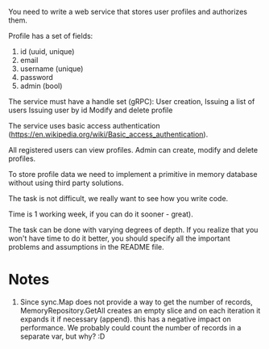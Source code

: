 You need to write a web service that stores user profiles and authorizes them.

Profile has a set of fields:
1. id (uuid, unique)
2. email
3. username (unique)
4. password
5. admin (bool)

The service must have a handle set (gRPC):
User creation,
Issuing a list of users
Issuing user by id
Modify and delete profile

The service uses basic access authentication (https://en.wikipedia.org/wiki/Basic_access_authentication).

All registered users can view profiles.
Admin can create, modify and delete profiles.

To store profile data we need to implement a primitive in memory database without using third party solutions.

The task is not difficult, we really want to see how you write code.

Time is 1 working week, if you can do it sooner - great).

The task can be done with varying degrees of depth. If you realize that you won't have time to do it better, you should specify all the important problems and assumptions in the README file.

# Notes

1. Since sync.Map does not provide a way to get the number of records,
MemoryRepository.GetAll creates an empty slice and on each iteration it expands it if necessary (append).
this has a negative impact on performance.
We probably could count the number of records in a separate var, but why? :D
